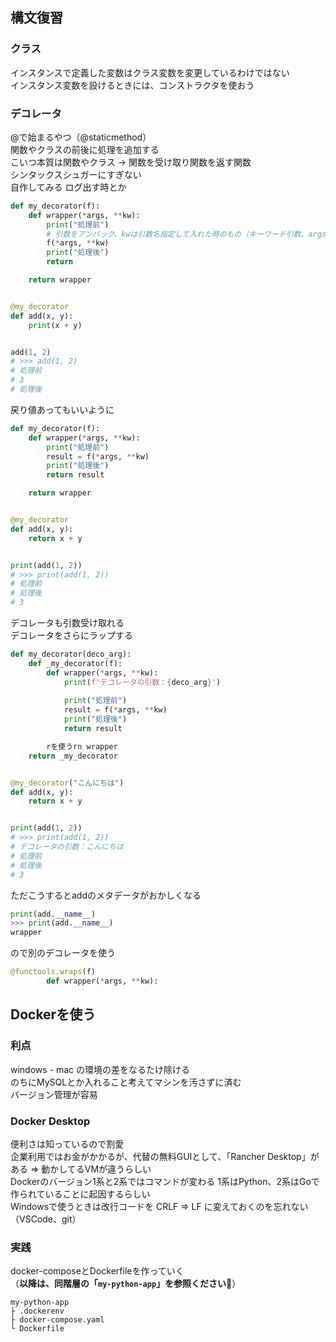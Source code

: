 ## 構文復習
### クラス
インスタンスで定義した変数はクラス変数を変更しているわけではない  
インスタンス変数を設けるときには、コンストラクタを使おう

### デコレータ
@で始まるやつ（@staticmethod）  
関数やクラスの前後に処理を追加する  
こいつ本質は関数やクラス → 関数を受け取り関数を返す関数   
シンタックスシュガーにすぎない   
自作してみる
ログ出す時とか

```py
def my_decorator(f):
    def wrapper(*args, **kw):
        print("処理前")
        # 引数をアンパック、kwは引数名指定して入れた時のもの（キーワード引数、argsは位置引数）
        f(*args, **kw)
        print("処理後")
        return

    return wrapper


@my_decorator
def add(x, y):
    print(x + y)


add(1, 2)
# >>> add(1, 2)
# 処理前
# 3
# 処理後
```

戻り値あってもいいように
```py
def my_decorator(f):
    def wrapper(*args, **kw):
        print("処理前")
        result = f(*args, **kw)
        print("処理後")
        return result

    return wrapper


@my_decorator
def add(x, y):
    return x + y


print(add(1, 2))
# >>> print(add(1, 2))
# 処理前
# 処理後
# 3
```

デコレータも引数受け取れる  
デコレータをさらにラップする
```py
def my_decorator(deco_arg):
    def _my_decorator(f):
        def wrapper(*args, **kw):
            print(f'デコレータの引数：{deco_arg}')
            
            print("処理前")
            result = f(*args, **kw)
            print("処理後")
            return result

        rを使うrn wrapper
    return _my_decorator


@my_decorator("こんにちは")
def add(x, y):
    return x + y


print(add(1, 2))
# >>> print(add(1, 2))
# デコレータの引数：こんにちは
# 処理前
# 処理後
# 3
```
ただこうするとaddのメタデータがおかしくなる
```py
print(add.__name__)
>>> print(add.__name__)
wrapper
```
ので別のデコレータを使う
```py
@functools.wraps(f)
        def wrapper(*args, **kw):
```

## Dockerを使う
### 利点
windows - mac の環境の差をなるたけ除ける  
のちにMySQLとか入れること考えてマシンを汚さずに済む  
バージョン管理が容易  

### Docker Desktop
便利さは知っているので割愛  
企業利用ではお金がかかるが、代替の無料GUIとして、「Rancher Desktop」がある ⇒ 動かしてるVMが違うらしい  
Dockerのバージョン1系と2系ではコマンドが変わる
1系はPython、2系はGoで作られていることに起因するらしい  
Windowsで使うときは改行コードを CRLF ⇒ LF に変えておくのを忘れない（VSCode、git）

### 実践
docker-composeとDockerfileを作っていく  
（**以降は、同階層の「`my-python-app`」を参照ください🙇**）
```
my-python-app
├ .dockerenv
├ docker-compose.yaml
└ Dockerfile
```

